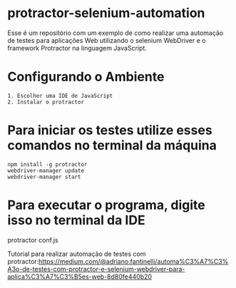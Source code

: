 # protractor-selenium-automation
Esse é um repositório com um exemplo de como realizar uma automação de testes para aplicações Web utilizando o selenium WebDriver e o framework Protractor na linguagem JavaScript.

# Configurando o Ambiente
    1. Escolher uma IDE de JavaScript
    2. Instalar o protractor 
   
# Para iniciar os testes utilize esses comandos no terminal da máquina
    npm install -g protractor
    webdriver-manager update
    webdriver-manager start
# Para executar o programa, digite isso no terminal da IDE
  protractor conf.js 
  
Tutorial para realizar automação de testes com protractor:https://medium.com/@adriano.fantinelli/automa%C3%A7%C3%A3o-de-testes-com-protractor-e-selenium-webdriver-para-aplica%C3%A7%C3%B5es-web-8d80fe440b20
  

  

